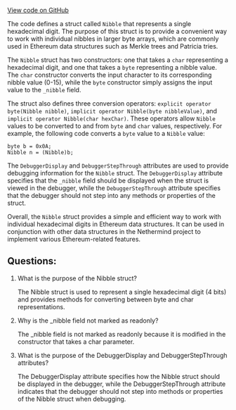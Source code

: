 [View code on GitHub](https://github.com/NethermindEth/nethermind/src/Nethermind/Nethermind.Trie/Nibbles.cs)

The code defines a struct called `Nibble` that represents a single hexadecimal digit. The purpose of this struct is to provide a convenient way to work with individual nibbles in larger byte arrays, which are commonly used in Ethereum data structures such as Merkle trees and Patricia tries.

The `Nibble` struct has two constructors: one that takes a `char` representing a hexadecimal digit, and one that takes a `byte` representing a nibble value. The `char` constructor converts the input character to its corresponding nibble value (0-15), while the `byte` constructor simply assigns the input value to the `_nibble` field.

The struct also defines three conversion operators: `explicit operator byte(Nibble nibble)`, `implicit operator Nibble(byte nibbleValue)`, and `implicit operator Nibble(char hexChar)`. These operators allow `Nibble` values to be converted to and from `byte` and `char` values, respectively. For example, the following code converts a `byte` value to a `Nibble` value:

```
byte b = 0x0A;
Nibble n = (Nibble)b;
```

The `DebuggerDisplay` and `DebuggerStepThrough` attributes are used to provide debugging information for the `Nibble` struct. The `DebuggerDisplay` attribute specifies that the `_nibble` field should be displayed when the struct is viewed in the debugger, while the `DebuggerStepThrough` attribute specifies that the debugger should not step into any methods or properties of the struct.

Overall, the `Nibble` struct provides a simple and efficient way to work with individual hexadecimal digits in Ethereum data structures. It can be used in conjunction with other data structures in the Nethermind project to implement various Ethereum-related features.
## Questions: 
 1. What is the purpose of the Nibble struct?
    
    The Nibble struct is used to represent a single hexadecimal digit (4 bits) and provides methods for converting between byte and char representations.

2. Why is the _nibble field not marked as readonly?
    
    The _nibble field is not marked as readonly because it is modified in the constructor that takes a char parameter.

3. What is the purpose of the DebuggerDisplay and DebuggerStepThrough attributes?
    
    The DebuggerDisplay attribute specifies how the Nibble struct should be displayed in the debugger, while the DebuggerStepThrough attribute indicates that the debugger should not step into methods or properties of the Nibble struct when debugging.